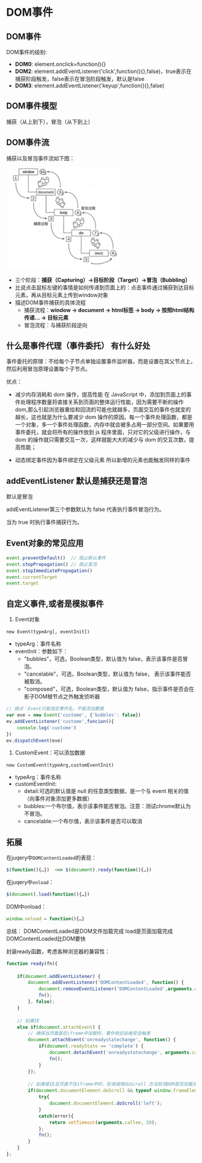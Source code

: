 
# DOM事件

## DOM事件

DOM事件的级别:

- **DOM0**: element.onclick=function(){}
- **DOM2**: element.addEventListener('click',function(){},false)，true表示在捕获阶段触发，false表示在冒泡阶段触发，默认是false
- **DOM3**: element.addEventListener('keyup',function(){},false)

## DOM事件模型

捕获（从上到下），冒泡（从下到上）

## DOM事件流

捕获以及冒泡事件流如下图：

<img src="./images/event-line.jpeg" width="300"/>

- 三个阶段：**捕获（Capturing）->目标阶段（Target）->冒泡（Bubbling）**
- 比说点击鼠标左键的事情是如何传递到页面上的：点击事件通过捕获到达目标元素，再从目标元素上传到window对象
- 描述DOM事件捕获的具体流程
  - 捕获流程：**window -> document -> html标签 -> body -> 按照html结构传递... -> 目标元素**
  - 冒泡流程：与捕获阶段逆向


## 什么是事件代理（事件委托） 有什么好处

事件委托的原理：不给每个子节点单独设置事件监听器，而是设置在其父节点上，然后利用冒泡原理设置每个子节点。

优点：

- 减少内存消耗和 dom 操作，提高性能
在 JavaScript 中，添加到页面上的事件处理程序数量将直接关系到页面的整体运行性能，因为需要不断的操作 dom,那么引起浏览器重绘和回流的可能也就越多，页面交互的事件也就变的越长，这也就是为什么要减少 dom 操作的原因。每一个事件处理函数，都是一个对象，多一个事件处理函数，内存中就会被多占用一部分空间。如果要用事件委托，就会将所有的操作放到 js 程序里面，只对它的父级进行操作，与 dom 的操作就只需要交互一次，这样就能大大的减少与 dom 的交互次数，提高性能；

- 动态绑定事件因为事件绑定在父级元素 所以新增的元素也能触发同样的事件

## addEventListener 默认是捕获还是冒泡

默认是冒泡

addEventListener第三个参数默认为 false 代表执行事件冒泡行为。

当为 true 时执行事件捕获行为。

## Event对象的常见应用

```js
event.preventDefault()  // 阻止默认事件
event.stopPropagation() // 阻止冒泡
event.stopImmediatePropagation()
event.currentTarget
event.target
```

## 自定义事件,或者是模拟事件

1. Event对象

`new Event(typeArg[, eventInit])`

- typeArg：事件名称
- eventInit：参数如下：
  - "bubbles"，可选，Boolean类型，默认值为 false，表示该事件是否冒泡。
  - "cancelable"，可选，Boolean类型，默认值为 false， 表示该事件能否被取消。
  - "composed"，可选，Boolean类型，默认值为 false，指示事件是否会在影子DOM根节点之外触发侦听器

```js
// 缺点：Event只能指定事件名，不能添加数据
var eve = new Event('custome', {'bubbles': false})
ev.addEventListener('custome',funcion(){
    console.log('custome')
})
ev.dispatchEvent(eve)

```

1. CustomEvent：可以添加数据

`new CustomEvent(typeArg,customEventInit)`

- typeArg：事件名称
- customEventInit:
  - detail:可选的默认值是 null 的任意类型数据，是一个与 event 相关的值（向事件对象添加更多数据）
  - bubbles:一个布尔值，表示该事件能否冒泡。注意：测试chrome默认为不冒泡。
  - cancelable:一个布尔值，表示该事件是否可以取消

## 拓展

在juqery中`DOMContentLoaded`的表现：
``` javascript
$(function(){…})  <=> $(document).ready(function(){…})
```

在juqery中`onload`：
``` javascript
$(document).load(function(){…})
```

DOM中onload：
``` javascript
window.onload = function(){…}
```

总结：
DOMContentLoaded是DOM文件加载完成
load是页面加载完成
DOMContentLoaded比DOM要快

封装ready函数，考虑各种浏览器的兼容性：
``` javascript
function ready(fn){

    if(document.addEventListener) {
        document.addEventListener('DOMContentLoaded', function() {
            document.removeEventListener('DOMContentLoaded',arguments.callee, false);
            fn();
        }, false);
    } 

    // 如果IE
    else if(document.attachEvent) {
        // 确保当页面是在iframe中加载时，事件依旧会被安全触发
        document.attachEvent('onreadystatechange', function() {
            if(document.readyState == 'complete') {
                document.detachEvent('onreadystatechange', arguments.callee);
                fn();
            }
        });

        // 如果是IE且页面不在iframe中时，轮询调用doScroll 方法检测DOM是否加载完毕
        if(document.documentElement.doScroll && typeof window.frameElement === "undefined") {
            try{
                document.documentElement.doScroll('left');
            }
            catch(error){
                return setTimeout(arguments.callee, 20);
            };
            fn();
        }
    }
};
```